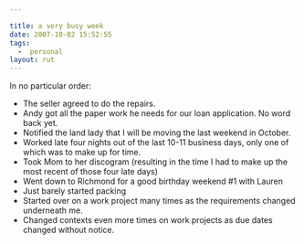 ```yaml
---

title: a very busy week
date: 2007-10-02 15:52:55
tags:
  -  personal
layout: rut
---
```


In no particular order:
<ul>
<li>The seller agreed to do the repairs.</li>
<li>Andy got all the paper work he needs for our loan application.  No word back yet.</li>
<li>Notified the land lady that I will be moving the last weekend in October.</li>
<li>Worked late four nights out of the last 10-11 business days, only one of which was to make up for time.</li>
<li>Took Mom to her discogram (resulting in the time I had to make up the most recent of those four late days)</li>
<li>Went down to Richmond for a good birthday weekend #1 with Lauren</li>
<li>Just barely started packing</li>
<li>Started over on a work project many times as the requirements changed underneath me.</li>
<li>Changed contexts even more times on work projects as due dates changed without notice.</li>
</ul>

